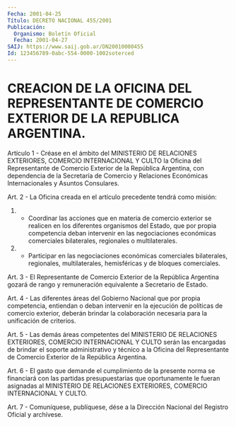 ```yaml
---
Fecha: 2001-04-25
Título: DECRETO NACIONAL 455/2001
Publicación:
  Organismo: Boletín Oficial
  Fecha: 2001-04-27
SAIJ: https://www.saij.gob.ar/DN20010000455
Id: 123456789-0abc-554-0000-1002soterced
---
```

# CREACION DE LA OFICINA DEL REPRESENTANTE DE COMERCIO EXTERIOR DE LA REPUBLICA ARGENTINA.

<a id="1"></a>
Artículo  1  -  Créase  en  el  ámbito del MINISTERIO DE RELACIONES EXTERIORES,  COMERCIO  INTERNACIONAL    Y   CULTO  la  Oficina  del Representante de Comercio Exterior de la República  Argentina,  con dependencia  de  la  Secretaría de Comercio y Relaciones Económicas Internacionales y Asuntos Consulares.

<a id="2"></a>
Art. 2 - La Oficina creada  en  el  artículo precedente tendrá como misión:

1. -  Coordinar  las acciones que  en  materia  de  comercio exterior se realicen en los  diferentes organismos  del Estado, que por  propia  competencia  deban  intervenir  en  las  negociaciones económicas  comerciales bilaterales,  regionales  o  multilaterales.

2.  -  Participar   en  las  negociaciones  económicas  comerciales bilaterales, regionales,  multilaterales, hemisféricas y de bloques comerciales.

<a id="3"></a>
Art. 3 - El Representante de  Comercio  Exterior  de  la  República Argentina  gozará  de rango y remuneración equivalente a Secretario de Estado.

<a id="4"></a>
Art. 4 - Las diferentes  áreas del Gobierno Nacional que por propia competencia,  entiendan  o deban  intervenir  en  la  ejecución  de políticas de comercio exterior,  deberán  brindar  la  colaboración necesaria para la unificación de criterios.

<a id="5"></a>
Art.  5 -  Las demás  áreas competentes del MINISTERIO DE RELACIONES EXTERIORES, COMERCIO INTERNACIONAL  Y CULTO serán las encargadas de brindar  el  soporte  administrativo y técnico  a  la  Oficina  del Representante  de  Comercio  Exterior  de  la  República  Argentina.

<a id="6"></a>
Art. 6 - El gasto que demande el cumplimiento de la presente norma se financiará con las partidas  presupuestarias  que  oportunamente le fueran  asignadas al MINISTERIO DE RELACIONES EXTERIORES,  COMERCIO INTERNACIONAL Y CULTO.

<a id="7"></a>
Art.  7 - Comuníquese,  publíquese,  dése  a la Dirección Nacional del Registro Oficial y archívese.